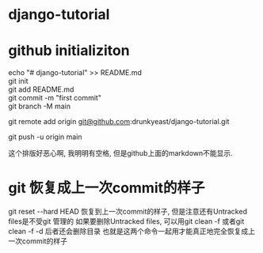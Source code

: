 # django-tutorial

# github initializiton
echo "# django-tutorial" >> README.md     
git init    
git add README.md   
git commit -m "first commit"  
git branch -M main 

git remote add origin git@github.com:drunkyeast/django-tutorial.git


git push -u origin main


这个排版好恶心啊, 我明明有空格, 但是github上面的markdown不能显示.


# git 恢复成上一次commit的样子
git reset --hard HEAD  恢复到上一次commit的样子, 但是注意还有Untracked files是不受git 管理的
如果要删除Untracked files, 可以用git clean -f 或者git clean -f -d 后者还会删除目录
也就是这两个命令一起用才能真正地完全恢复成上一次commit的样子
